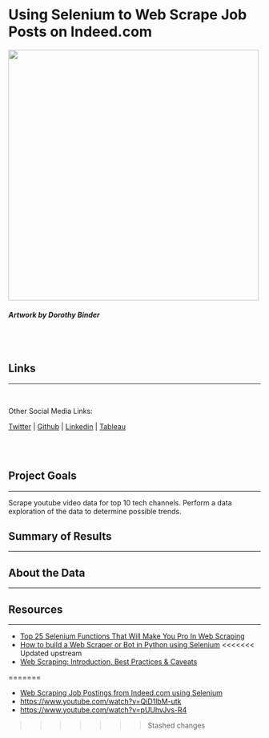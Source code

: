 # __Using Selenium to Web Scrape Job Posts on Indeed.com__

<img src="https://raw.githubusercontent.com/drusho/webscrapping/main/assets/header_spider_web.jpg" width="500">

##### _Artwork by Dorothy Binder_

<br>
<br>


## Links
---


<br>

Other Social Media Links:

  [Twitter](https://twitter.com/drusho)  |  [Github](https://github.com/drusho)  |  [Linkedin](https://linkedin.com/in/davidrusho)  |  [Tableau](https://public.tableau.com/app/profile/drusho)

<br>

<br>


## Project Goals
---

Scrape youtube video data for top 10 tech channels.  Perform a data exploration of the data to determine possible trends.



## Summary of Results
---


## About the Data
---


## Resources
---

- [Top 25 Selenium Functions That Will Make You Pro In Web Scraping](https://towardsdatascience.com/top-25-selenium-functions-that-will-make-you-pro-in-web-scraping-5c937e027244)
- [How to build a Web Scraper or Bot in Python using Selenium](https://medium.com/daily-programming-tips/how-to-build-a-web-scraper-or-bot-in-python-using-selenium-2815f20023f7)
<<<<<<< Updated upstream
- [Web Scraping: Introduction, Best Practices & Caveats](https://medium.com/velotio-perspectives/web-scraping-introduction-best-practices-caveats-9cbf4acc8d0f)
<!-- - [Web Scraping Job Postings from Indeed.com using Selenium](https://towardsdatascience.com/web-scraping-job-postings-from-indeed-com-using-selenium-5ae58d155daf) -->
=======
- [Web Scraping Job Postings from Indeed.com using Selenium](https://towardsdatascience.com/web-scraping-job-postings-from-indeed-com-using-selenium-5ae58d155daf)
- https://www.youtube.com/watch?v=QiD1lbM-utk
- https://www.youtube.com/watch?v=pUUhvJvs-R4
>>>>>>> Stashed changes
